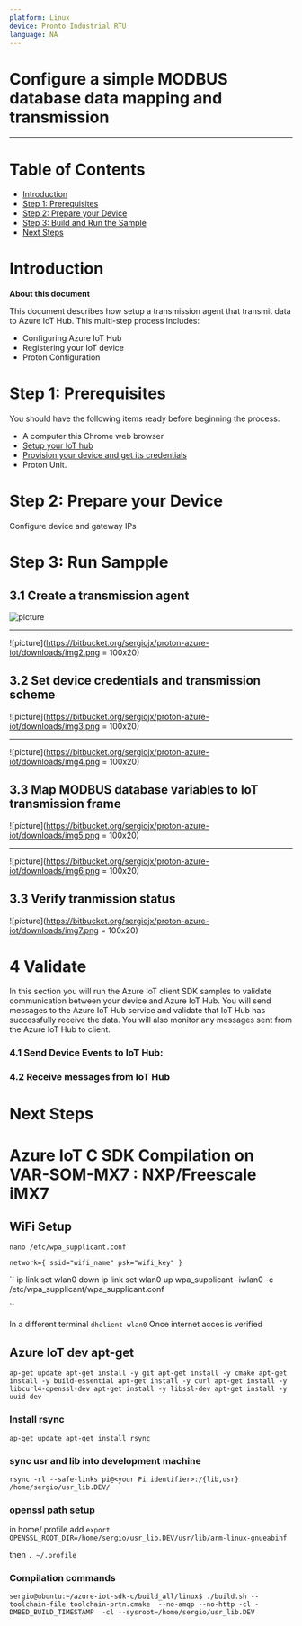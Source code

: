 ```yaml
---
platform: Linux
device: Pronto Industrial RTU
language: NA
---
```


Configure a simple MODBUS database data mapping and transmission
===
---

# Table of Contents

-   [Introduction](#Introduction)
-   [Step 1: Prerequisites](#Prerequisites)
-   [Step 2: Prepare your Device](#PrepareDevice)
-   [Step 3: Build and Run the Sample](#Build)
-   [Next Steps](#NextSteps)

<a name="Introduction"></a>
# Introduction

**About this document**

This document describes how setup a transmission agent that transmit data to Azure IoT Hub. This multi-step process includes:

-   Configuring Azure IoT Hub
-   Registering your IoT device
-   Proton Configuration

<a name="Prerequisites"></a>
# Step 1: Prerequisites

You should have the following items ready before beginning the process:

-  A computer this Chrome web browser
-  [Setup your IoT hub](https://github.com/Azure/azure-iot-device-ecosystem/blob/master/setup_iothub.md)
-  [Provision your device and get its credentials](https://github.com/Azure/azure-iot-device-ecosystem/blob/master/manage_iot_hub.md)
-  Proton Unit.

<a name="PrepareDevice"></a>
# Step 2: Prepare your Device
Configure device and gateway IPs

# Step 3: Run Sampple

<a name="Create"></a>
## 3.1 Create a transmission agent

![picture](https://bitbucket.org/sergiojx/proton-azure-iot/downloads/img1.png)
****
![picture](https://bitbucket.org/sergiojx/proton-azure-iot/downloads/img2.png = 100x20)

<a name="Credentail"></a>
## 3.2 Set device credentials and transmission scheme

![picture](https://bitbucket.org/sergiojx/proton-azure-iot/downloads/img3.png = 100x20)
****
![picture](https://bitbucket.org/sergiojx/proton-azure-iot/downloads/img4.png = 100x20)

<a name="Mapping"></a>
## 3.3 Map MODBUS database variables to IoT transmission frame

![picture](https://bitbucket.org/sergiojx/proton-azure-iot/downloads/img5.png = 100x20)
****
![picture](https://bitbucket.org/sergiojx/proton-azure-iot/downloads/img6.png = 100x20)


<a name="Status"></a>
## 3.3 Verify tranmission status

![picture](https://bitbucket.org/sergiojx/proton-azure-iot/downloads/img7.png = 100x20)


<a name="Run"></a>
# 4 Validate
   In this section you will run the Azure IoT client SDK samples to validate communication between your device and Azure IoT Hub. You will send messages to the Azure IoT Hub service and validate that IoT Hub has successfully receive the data. You will also monitor any messages sent from the Azure IoT Hub to client.








### 4.1 Send Device Events to IoT Hub:



### 4.2 Receive messages from IoT Hub



<a name="NextSteps"></a>
# Next Steps
 

 # Azure IoT C SDK Compilation on VAR-SOM-MX7 : NXP/Freescale iMX7
 ## WiFi Setup
 ``
 nano /etc/wpa_supplicant.conf
 ``
 
 ``
 network={
         ssid="wifi_name"
         psk="wifi_key"
}
 ``
 
 ``
ip link set wlan0 down
ip link set wlan0 up
wpa_supplicant -iwlan0 -c /etc/wpa_supplicant/wpa_supplicant.conf

 ``
 
 In a different terminal
 ``
 dhclient wlan0
 ``
Once internet acces is verified
## Azure IoT dev apt-get
 ``
ap-get update
apt-get install -y git
apt-get install -y cmake
apt-get install -y build-essential
apt-get install -y curl
apt-get install -y libcurl4-openssl-dev
apt-get install -y libssl-dev
apt-get install -y uuid-dev
 ``
 
### Install rsync
 ``
ap-get update
apt-get install rsync
 ``
 
### sync usr and lib into development machine
 ``
rsync -rl --safe-links pi@<your Pi identifier>:/{lib,usr} /home/sergio/usr_lib.DEV/
 ``
 
 ### openssl path setup
 in home/.profile add
  ``
 export OPENSSL_ROOT_DIR=/home/sergio/usr_lib.DEV/usr/lib/arm-linux-gnueabihf
 ``
 
 then
   ``
 . ~/.profile
   ``
 
 
 ### Compilation commands
   ``
 sergio@ubuntu:~/azure-iot-sdk-c/build_all/linux$ ./build.sh --toolchain-file toolchain-prtn.cmake  --no-amqp --no-http -cl -DMBED_BUILD_TIMESTAMP  -cl --sysroot=/home/sergio/usr_lib.DEV
   ``